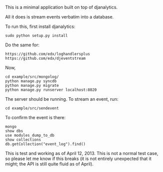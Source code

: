 This is a minimal application built on top of djanalytics. 

All it does is stream events verbatim into a database. 

To run this, first install djanalytics: 

    sudo python setup.py install

Do the same for: 

    https://github.com/edx/loghandlersplus
    https://github.com/edx/djeventstream

Now, 

    cd example/src/mongolog/
    python manage.py syncdb
    python manage.py migrate
    python manage.py runserver localhost:8020

The server should be running. To stream an event, run: 

    cd example/src/sendevent

To confirm the event is there: 

    mongo
    show dbs
    use modules_dump_to_db
    show collections
    db.getCollection("event_log").find()

This is test and working as of April 12, 2013. This is not a normal
test case, so please let me know if this breaks (it is not entirely
unexpected that it might; the API is still quite fluid as of April).
